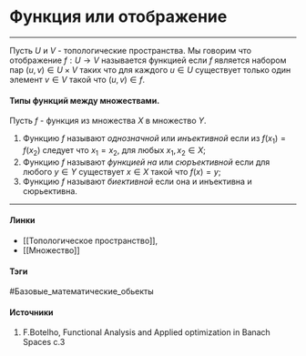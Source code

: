 # Функция или отображение
***
Пусть $U$ и $V$ - топологические пространства. Мы говорим что отображение $f:U\rightarrow V$ называется функцией если $f$ является набором пар $(u,v)\in U\times V$ таких что для каждого $u\in U$ существует только один элемент $v\in V$ такой что $(u,v)\in f$.

#### Типы функций между множествами.
Пусть $f$ - функция из множества $X$ в множество $Y$.
1. Функцию $f$ называют *однозначной* или *инъективной* если из $f(x_1)=f(x_2)$ следует что $x_1=x_2$, для любых $x_1,x_{2}\in X$;
2. Функцию $f$ называют *функцией на* или *сюръективной* если для любого $y\in Y$ существует $x\in X$ такой что $f(x)=y$;
3. Функцию $f$ называют *биективной* если она и инъективна и сюрьективна.

***
#### Линки
- [[Топологическое пространство]],
- [[Множество]]
#### Тэги
 #Базовые_математические_обьекты
#### Источники
  1. F.Botelho, Functional Analysis and Applied optimization in Banach Spaces с.3


